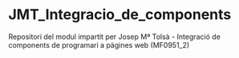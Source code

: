 # JMT_Integracio_de_components
Repositori del modul impartit per Josep Mª Tolsà - Integració de components de programari a pàgines web (MF0951_2)
